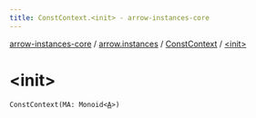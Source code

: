 ```yaml
---
title: ConstContext.<init> - arrow-instances-core
---
```


[arrow-instances-core](../../index.html) / [arrow.instances](../index.html) / [ConstContext](index.html) / [&lt;init&gt;](./-init-.html)

# &lt;init&gt;

`ConstContext(MA: Monoid<`[`A`](index.html#A)`>)`